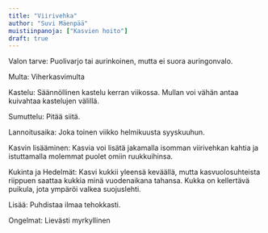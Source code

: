```yaml
---
title: "Viirivehka"
author: "Suvi Mäenpää"
muistiinpanoja: ["Kasvien hoito"]
draft: true
---
```


Valon tarve: Puolivarjo tai aurinkoinen, mutta ei suora auringonvalo.

Multa: Viherkasvimulta

Kastelu: Säännöllinen kastelu kerran viikossa. Mullan voi vähän antaa kuivahtaa kastelujen välillä.

Sumuttelu: Pitää siitä.

Lannoitusaika: Joka toinen viikko helmikuusta syyskuuhun.

Kasvin lisääminen: Kasvia voi lisätä jakamalla isomman viirivehkan kahtia ja istuttamalla molemmat puolet omiin ruukkuihinsa. 

Kukinta ja Hedelmät: Kasvi kukkii yleensä keväällä, mutta kasvuolosuhteista riippuen saattaa kukkia minä vuodenaikana tahansa. Kukka on kellertävä puikula, jota ympäröi valkea suojuslehti.

Lisää: Puhdistaa ilmaa tehokkasti.

Ongelmat: Lievästi myrkyllinen

